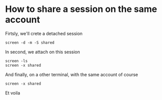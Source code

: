 # How to share a session on the same account
Firtsly, we'll crete a detached session
```
screen -d -m -S shared
```
In second, we attach on this session
```
screen -ls
screen -x shared
```

And finally, on a other terminal, with the same account of course
```
screen -x shared
```

Et voila

